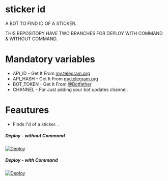 # sticker id

A BOT TO FIND ID OF A STICKER. 

THIS REPOSITORY  HAVE TWO BRANCHES FOR DEPLOY WITH COMMAND & WITHOUT COMMAND. 

# Mandatory variables 

- API_ID - Get It From [my.telegram.org](https://my.telegram.org)
- API_HASH - Get It From [my.telegram.org](https://my.telegram.org) 
- BOT_TOKEN - Get It From [@Botfather](https://t.me/BOTFATHER)
- CHANNEL - For Just adding your bot updates channel. 



# Feautures 

- Finds I'd of a sticker. . 

 
 

##### Deploy - without Command

[![Deploy](https://www.herokucdn.com/deploy/button.svg)](https://heroku.com/deploy?template=https://github.com/MR-JINN-OF-TG/Stickerid/tree/main)

##### Deploy - with Command
[![Deploy](https://www.herokucdn.com/deploy/button.svg)](https://heroku.com/deploy?template=https://github.com/MR-JINN-OF-TG/stickerid/tree/Command)
